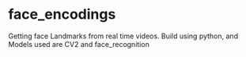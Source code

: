 # face_encodings

Getting face Landmarks from real time videos.
Build using python, and Models used are CV2 and face_recognition
